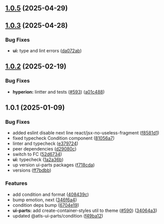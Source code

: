 

## [1.0.5](https://github.com/atls/hyperion/compare/@atls-ui-parts/condition@1.0.3...@atls-ui-parts/condition@1.0.5) (2025-04-29)






## [1.0.3](https://github.com/atls/hyperion/compare/@atls-ui-parts/condition@1.0.2...@atls-ui-parts/condition@1.0.3) (2025-04-28)


### Bug Fixes


* **ui:** type and lint errors ([da072ab](https://github.com/atls/hyperion/commit/da072abf91f465b4a6f0b736e2b26c78a2891d1d))





## [1.0.2](https://github.com/atls/hyperion/compare/@atls-ui-parts/condition@1.0.1...@atls-ui-parts/condition@1.0.2) (2025-02-19)


### Bug Fixes


* **hyperion:** lintter and tests ([#593](https://github.com/atls/hyperion/issues/593)) ([a01c488](https://github.com/atls/hyperion/commit/a01c488064d6386f754aafd2eecb28a19396635e))





## 1.0.1 (2025-01-09)


### Bug Fixes


* added eslint disable next line react/jsx-no-useless-fragment ([f8581d1](https://github.com/atls/hyperion/commit/f8581d1dc9e4497a9ea57867c347de95e318149d))
* fixed typecheck Condition component ([81056a7](https://github.com/atls/hyperion/commit/81056a7dab071ba2b8ecbd93ddeb161f5abc2fca))
* linter and typecheck ([e379724](https://github.com/atls/hyperion/commit/e379724b7dbf3c8cba2b0b94647239b0b37c5fb8))
* peer dependencies ([d29080c](https://github.com/atls/hyperion/commit/d29080cb0950b04e65ab7755571e350d3450b4dd))
* switch to FC ([52d6734](https://github.com/atls/hyperion/commit/52d673436acaccceeb25145f00a5e18e29978423))
* **ui:** typecheck ([1a2a36b](https://github.com/atls/hyperion/commit/1a2a36b8baeececd0b929dcdb94da3d38ae8ad1e))
* up version ui-parts packages ([f718cda](https://github.com/atls/hyperion/commit/f718cda36c43cc8a060dafee178f6e532a42848e))
* versions ([ff7bdbb](https://github.com/atls/hyperion/commit/ff7bdbb281c9f6e732b06461a0c633c8cc010e46))

### Features


* add condition and format ([408439c](https://github.com/atls/hyperion/commit/408439c216037729d55d6262bcfbfd7e35a6cc2e))
* bump emotion, next ([346f6a4](https://github.com/atls/hyperion/commit/346f6a43978912f3be4b09031933ab2a572907b2))
* condition deps bump ([6704e19](https://github.com/atls/hyperion/commit/6704e19859bbb4b7086e032a3c192ed3cd301529))
* **ui-parts:** add create-container-styles util to theme ([#590](https://github.com/atls/hyperion/issues/590)) ([34064a3](https://github.com/atls/hyperion/commit/34064a384192b781fd6d667857f568d4f42228a4))
* updated @atls-ui-parts/condition ([f49ba12](https://github.com/atls/hyperion/commit/f49ba128dad7ba884b6783597af7a495ab4a91fc))


